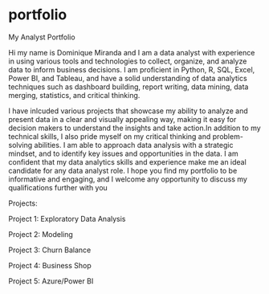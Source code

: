 # portfolio
My Analyst Portfolio

Hi my name is Dominique Miranda and I am a data analyst with experience in using various tools and technologies to collect, organize, and analyze data to inform business decisions. I am proficient in Python, R, SQL, Excel, Power BI, and Tableau, and have a solid understanding of data analytics techniques such as dashboard building, report writing, data mining, data merging, statistics, and critical thinking.

I have inlcuded various projects that showcase my ability to analyze and present data in a clear and visually appealing way, making it easy for decision makers to understand the insights and take action.In addition to my technical skills, I also pride myself on my critical thinking and problem-solving abilities. I am able to approach data analysis with a strategic mindset, and to identify key issues and opportunities in the data. I am confident that my data analytics skills and experience make me an ideal candidate for any data analyst role. I hope you find my portfolio to be informative and engaging, and I welcome any opportunity to discuss my qualifications further with you

Projects:

Project 1: Exploratory Data Analysis

Project 2: Modeling

Project 3: Churn Balance

Project 4: Business Shop

Project 5: Azure/Power BI
